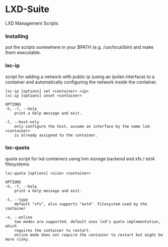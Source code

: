 # LXD-Suite
LXD Management Scripts

### Installing
put the scripts somewhere in your $PATH (e.g. /usr/local/bin) and make them executable.

### lxc-ip
script for adding a network with public ip (using an ipvlan interface) to a container and automatically configuring the network inside the container.

```
lxc-ip [options] set <container> <ip>
lxc-ip [options] unset <container>

OPTIONS
-h, -?, --help
	print a help message and exit.

-l, --host-only
	only configure the host, assume an interface by the name lxd-<container>
	is already assigned to the container.
```

### lxc-quota
quota script for lxd containers using lvm storage backend and xfs / ext4 filesystems. 

```
lxc-quota [options] <size> <container>

OPTIONS
-h, -?, --help
	print a help message and exit.

-t, --type
	default "xfs", also supports "ext4". Filesystem used by the container

-o, --online
	two modes are supported. default uses lxd's quota implementation, which 
	requires the container to restart. 
	online mode does not require the container to restart but might be more risky.
```
